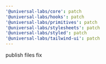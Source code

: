 ```yaml
---
'@universal-labs/core': patch
'@universal-labs/hooks': patch
'@universal-labs/primitives': patch
'@universal-labs/stylesheets': patch
'@universal-labs/styled': patch
'@universal-labs/tailwind-ui': patch
---
```


publish files fix
